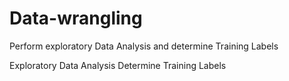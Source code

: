 # Data-wrangling
Perform exploratory Data Analysis and determine Training Labels

Exploratory Data Analysis
Determine Training Labels
